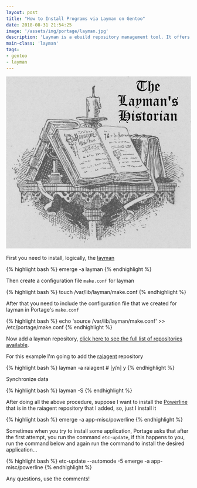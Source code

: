 ```yaml
---
layout: post
title: "How to Install Programs via Layman on Gentoo"
date: 2018-08-31 21:54:25
image: '/assets/img/portage/layman.jpg'
description: 'Layman is a ebuild repository management tool. It offers a single command-line interface to repository management for end users.'
main-class: 'layman'
tags:
- gentoo
- layman
---
```


![How to Install Programs via Layman on Gentoo](/assets/img/portage/layman.jpg "How to Install Programs via Layman on Gentoo")

First you need to install, logically, the [layman](https://wiki.gentoo.org/wiki/Layman)

{% highlight bash  %}
emerge -a layman
{% endhighlight  %}

Then create a configuration file `make.conf` for layman

{% highlight bash  %}
touch /var/lib/layman/make.conf
{% endhighlight  %}

After that you need to include the configuration file that we created for layman in Portage's `make.conf`

{% highlight bash  %}
echo 'source /var/lib/layman/make.conf' >> /etc/portage/make.conf
{% endhighlight  %}

Now add a layman repository, [click here to see the full list of repositories available](https://overlays.gentoo.org/).

For this example I'm going to add the [raiagent](https://github.com/leycec/raiagent) repository

{% highlight bash  %}
layman -a raiagent # [y/n] y
{% endhighlight  %}

Synchronize data

{% highlight bash  %}
layman -S
{% endhighlight  %}

After doing all the above procedure, suppose I want to install the [Powerline](https://github.com/powerline/powerline) that is in the raiagent repository that I added, so, just I install it

{% highlight bash  %}
emerge -a app-misc/powerline
{% endhighlight  %}

Sometimes when you try to install some application, Portage asks that after the first attempt, you run the command `etc-update`, if this happens to you, run the command below and again run the command to install the desired application...

{% highlight bash  %}
etc-update --automode -5
emerge -a app-misc/powerline
{% endhighlight  %}

Any questions, use the comments!
